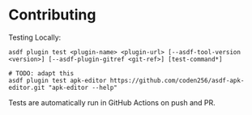 # Contributing

Testing Locally:

```shell
asdf plugin test <plugin-name> <plugin-url> [--asdf-tool-version <version>] [--asdf-plugin-gitref <git-ref>] [test-command*]

# TODO: adapt this
asdf plugin test apk-editor https://github.com/coden256/asdf-apk-editor.git "apk-editor --help"
```

Tests are automatically run in GitHub Actions on push and PR.
